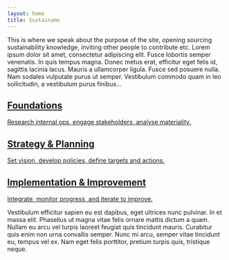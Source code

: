 ```yaml
---
layout: home
title: Sustainamo
---
```


This is where we speak about the purpose of the site, opening sourcing sustainability knowledge, inviting other people to contribute etc. Lorem ipsum dolor sit amet, consectetur adipiscing elit. Fusce lobortis semper venenatis. In quis tempus magna. Donec metus erat, efficitur eget felis id, sagittis lacinia lacus. Mauris a ullamcorper ligula. Fusce sed posuere nulla. Nam sodales vulputate purus ut semper. Vestibulum commodo quam in leo sollicitudin, a vestibulum purus finibus...

<section class="phase-blocks solid green">
  <a href="/foundations/intro" class="phase-block">
    <h2>Foundations</h2>
    <p>Research internal ops, engage stakeholders, analyse materiality.</p>
  </a>
  <a href="/strategy/intro" class="phase-block">
    <h2>Strategy & Planning</h2>
    <p>Set vision, develop policies, define targets and actions.</p>
  </a>
  <a href="/implementation/intro" class="phase-block">
    <h2>Implementation & Improvement</h2>
    <p>Integrate, monitor progress, and iterate to improve.</p>
  </a>
</section>


Vestibulum efficitur sapien eu est dapibus, eget ultrices nunc pulvinar. In et massa elit. Phasellus ut magna vitae felis ornare mattis dictum a quam. Nullam eu arcu vel turpis laoreet feugiat quis tincidunt mauris. Curabitur quis enim non urna convallis semper. Nunc mi arcu, semper vitae tincidunt eu, tempus vel ex. Nam eget felis porttitor, pretium turpis quis, tristique neque.
